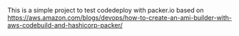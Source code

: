 This is a simple project to test codedeploy with packer.io based on
https://aws.amazon.com/blogs/devops/how-to-create-an-ami-builder-with-aws-codebuild-and-hashicorp-packer/
